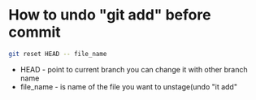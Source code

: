 # How to undo "git add" before commit

```bash
git reset HEAD -- file_name
```

- HEAD - point to current branch you can change it with other branch name
- file_name - is name of the file you want to unstage(undo "it add"

